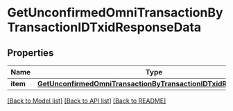 # GetUnconfirmedOmniTransactionByTransactionIDTxidResponseData


## Properties
Name | Type | Description | Notes
------------ | ------------- | ------------- | -------------
**item** | [**GetUnconfirmedOmniTransactionByTransactionIDTxidResponseItem**](GetUnconfirmedOmniTransactionByTransactionIDTxidResponseItem.md) |  | 

[[Back to Model list]](../README.md#documentation-for-models) [[Back to API list]](../README.md#documentation-for-api-endpoints) [[Back to README]](../README.md)


